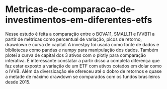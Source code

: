 # Metricas-de-comparacao-de-investimentos-em-diferentes-etfs
Nesse estudo é feita a comparação entre o BOVA11, SMALL11 e IVVB11 a partir de métricas como percentual de variação, picos de retorno, drawdown e curva de capital. A investpy foi usada como fonte de dados e bibliotecas como pandas e numpy para manipulação dos dados.
Também plotei a curva de capital dos 3 ativos com o plotly para comparação interativa.
É interessante constatar a partir disso a completa diferença que faz estar exposto a variação de um ETF com ativos cotados em dolar como o IVVB. Além da diversicação ele ofereceu até o dobro de retornos e quase a metade de máximo drawdown se comparados com os fundos brasileiros desde 2015.
